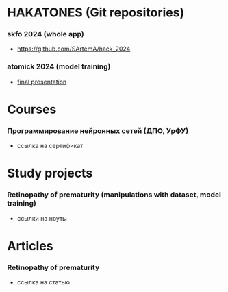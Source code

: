 # HAKATONES (Git repositories)
### skfo 2024 (whole app)
- https://github.com/SArtemA/hack_2024
### atomick 2024 (model training)
- [final presentation](https://docs.google.com/presentation/d/1-NTaia7MFb5pJkFgTn0XUrblAdl7VTQ-fyiH5x10V2k/edit?usp=sharing)

# Courses
### Программирование нейронных сетей (ДПО, УрФУ)
- ссылка на сертификат

# Study projects
### Retinopathy of prematurity (manipulations with dataset, model training)
- ссылки на ноуты

# Articles
### Retinopathy of prematurity
- ссылка на статью
